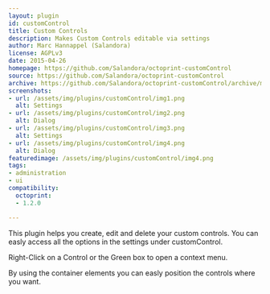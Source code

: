 ```yaml
---
layout: plugin
id: customControl
title: Custom Controls
description: Makes Custom Controls editable via settings
author: Marc Hannappel (Salandora)
license: AGPLv3
date: 2015-04-26
homepage: https://github.com/Salandora/octoprint-customControl
source: https://github.com/Salandora/octoprint-customControl
archive: https://github.com/Salandora/octoprint-customControl/archive/master.zip
screenshots:
- url: /assets/img/plugins/customControl/img1.png
  alt: Settings
- url: /assets/img/plugins/customControl/img2.png
  alt: Dialog
- url: /assets/img/plugins/customControl/img3.png
  alt: Settings
- url: /assets/img/plugins/customControl/img4.png
  alt: Dialog
featuredimage: /assets/img/plugins/customControl/img4.png
tags:
- administration
- ui
compatibility:
  octoprint:
  - 1.2.0

---
```

    
This plugin helps you create, edit and delete your custom controls.
You can easly access all the options in the settings under customControl.

Right-Click on a Control or the Green box to open a context menu.

By using the container elements you can easly position the controls where you want.
